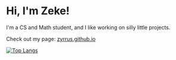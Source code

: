 # Hi, I'm Zeke! 

I'm a CS and Math student, and I like working on silly little projects.  

Check out my page: [zyrrus.github.io](https://zyrrus.github.io)


[![Top Langs](https://github-readme-stats.vercel.app/api/top-langs/?username=zyrrus&layout=compact&theme=apprentice&hide_border=true)](https://github.com/anuraghazra/github-readme-stats)
